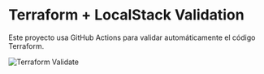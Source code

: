 # Terraform + LocalStack Validation

Este proyecto usa GitHub Actions para validar automáticamente el código Terraform.

![Terraform Validate](git@github.com:javierromero04/terraform-localstack-validation.git/actions/workflows/terraform-validate.yml/badge.svg)
